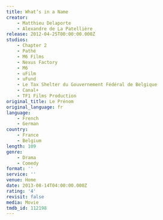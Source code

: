 ```yaml
---
title: What’s in a Name
creator:
    - Matthieu Delaporte
    - Alexandre de La Patellière
release: 2012-04-25T00:00:00.000Z
studios:
    - Chapter 2
    - Pathé
    - M6 Films
    - Nexus Factory
    - M6
    - uFilm
    - uFund
    - Le Tax Shelter du Gouvernement Fédéral de Belgique
    - Canal+
    - TF1 Films Production
original_title: Le Prénom
original_language: fr
language:
    - French
    - German
country:
    - France
    - Belgium
length: 109
genre:
    - Drama
    - Comedy
format: ''
service: ''
venue: Home
date: 2013-08-14T04:00:00.000Z
rating: '4'
revisit: false
media: Movie
tmdb_id: 112198
---
```



